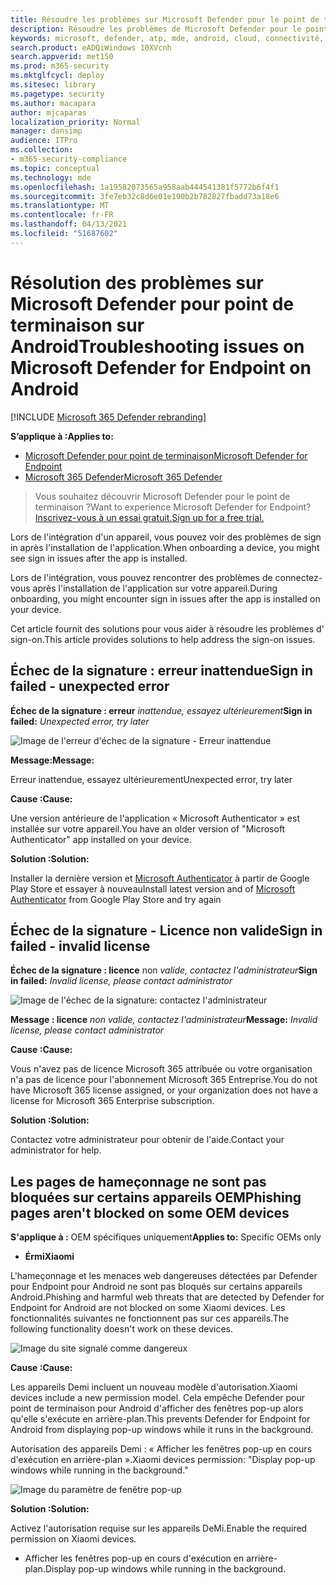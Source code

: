 ```yaml
---
title: Résoudre les problèmes sur Microsoft Defender pour le point de terminaison sur Android
description: Résoudre les problèmes de Microsoft Defender pour le point de terminaison sur Android
keywords: microsoft, defender, atp, mde, android, cloud, connectivité, communication
search.product: eADQiWindows 10XVcnh
search.appverid: met150
ms.prod: m365-security
ms.mktglfcycl: deploy
ms.sitesec: library
ms.pagetype: security
ms.author: macapara
author: mjcaparas
localization_priority: Normal
manager: dansimp
audience: ITPro
ms.collection:
- m365-security-compliance
ms.topic: conceptual
ms.technology: mde
ms.openlocfilehash: 1a19582073565a958aab444541381f5772b6f4f1
ms.sourcegitcommit: 3fe7eb32c8d6e01e190b2b782827fbadd73a18e6
ms.translationtype: MT
ms.contentlocale: fr-FR
ms.lasthandoff: 04/13/2021
ms.locfileid: "51687602"
---
```

# <a name="troubleshooting-issues-on-microsoft-defender-for-endpoint-on-android"></a><span data-ttu-id="2f2f3-104">Résolution des problèmes sur Microsoft Defender pour point de terminaison sur Android</span><span class="sxs-lookup"><span data-stu-id="2f2f3-104">Troubleshooting issues on Microsoft Defender for Endpoint on Android</span></span>

[!INCLUDE [Microsoft 365 Defender rebranding](../../includes/microsoft-defender.md)]

<span data-ttu-id="2f2f3-105">**S’applique à :**</span><span class="sxs-lookup"><span data-stu-id="2f2f3-105">**Applies to:**</span></span>
- [<span data-ttu-id="2f2f3-106">Microsoft Defender pour point de terminaison</span><span class="sxs-lookup"><span data-stu-id="2f2f3-106">Microsoft Defender for Endpoint</span></span>](https://go.microsoft.com/fwlink/p/?linkid=2154037)
- [<span data-ttu-id="2f2f3-107">Microsoft 365 Defender</span><span class="sxs-lookup"><span data-stu-id="2f2f3-107">Microsoft 365 Defender</span></span>](https://go.microsoft.com/fwlink/?linkid=2118804)

> <span data-ttu-id="2f2f3-108">Vous souhaitez découvrir Microsoft Defender pour le point de terminaison ?</span><span class="sxs-lookup"><span data-stu-id="2f2f3-108">Want to experience Microsoft Defender for Endpoint?</span></span> [<span data-ttu-id="2f2f3-109">Inscrivez-vous à un essai gratuit.</span><span class="sxs-lookup"><span data-stu-id="2f2f3-109">Sign up for a free trial.</span></span>](https://www.microsoft.com/microsoft-365/windows/microsoft-defender-atp?ocid=docs-wdatp-exposedapis-abovefoldlink) 

<span data-ttu-id="2f2f3-110">Lors de l'intégration d'un appareil, vous pouvez voir des problèmes de sign in après l'installation de l'application.</span><span class="sxs-lookup"><span data-stu-id="2f2f3-110">When onboarding a device, you might see sign in issues after the app is installed.</span></span>

<span data-ttu-id="2f2f3-111">Lors de l'intégration, vous pouvez rencontrer des problèmes de connectez-vous après l'installation de l'application sur votre appareil.</span><span class="sxs-lookup"><span data-stu-id="2f2f3-111">During onboarding, you might encounter sign in issues after the app is installed on your device.</span></span>

<span data-ttu-id="2f2f3-112">Cet article fournit des solutions pour vous aider à résoudre les problèmes d' sign-on.</span><span class="sxs-lookup"><span data-stu-id="2f2f3-112">This article provides solutions to help address the sign-on issues.</span></span>  

## <a name="sign-in-failed---unexpected-error"></a><span data-ttu-id="2f2f3-113">Échec de la signature : erreur inattendue</span><span class="sxs-lookup"><span data-stu-id="2f2f3-113">Sign in failed - unexpected error</span></span>
<span data-ttu-id="2f2f3-114">**Échec de la signature : erreur** *inattendue, essayez ultérieurement*</span><span class="sxs-lookup"><span data-stu-id="2f2f3-114">**Sign in failed:** *Unexpected error, try later*</span></span>

![Image de l'erreur d'échec de la signature - Erreur inattendue](images/f9c3bad127d636c1f150d79814f35d4c.png)

<span data-ttu-id="2f2f3-116">**Message:**</span><span class="sxs-lookup"><span data-stu-id="2f2f3-116">**Message:**</span></span>

<span data-ttu-id="2f2f3-117">Erreur inattendue, essayez ultérieurement</span><span class="sxs-lookup"><span data-stu-id="2f2f3-117">Unexpected error, try later</span></span>

<span data-ttu-id="2f2f3-118">**Cause :**</span><span class="sxs-lookup"><span data-stu-id="2f2f3-118">**Cause:**</span></span>

<span data-ttu-id="2f2f3-119">Une version antérieure de l'application « Microsoft Authenticator » est installée sur votre appareil.</span><span class="sxs-lookup"><span data-stu-id="2f2f3-119">You have an older version of "Microsoft Authenticator" app installed on your device.</span></span>

<span data-ttu-id="2f2f3-120">**Solution :**</span><span class="sxs-lookup"><span data-stu-id="2f2f3-120">**Solution:**</span></span>

<span data-ttu-id="2f2f3-121">Installer la dernière version et [Microsoft Authenticator](https://play.google.com/store/apps/details?androidid=com.azure.authenticator) à partir de Google Play Store et essayer à nouveau</span><span class="sxs-lookup"><span data-stu-id="2f2f3-121">Install latest version and of [Microsoft Authenticator](https://play.google.com/store/apps/details?androidid=com.azure.authenticator) from Google Play Store and try again</span></span>

## <a name="sign-in-failed---invalid-license"></a><span data-ttu-id="2f2f3-122">Échec de la signature - Licence non valide</span><span class="sxs-lookup"><span data-stu-id="2f2f3-122">Sign in failed - invalid license</span></span>

<span data-ttu-id="2f2f3-123">**Échec de la signature : licence** non *valide, contactez l'administrateur*</span><span class="sxs-lookup"><span data-stu-id="2f2f3-123">**Sign in failed:** *Invalid license, please contact administrator*</span></span>

![Image de l'échec de la signature: contactez l'administrateur](images/920e433f440fa1d3d298e6a2a43d4811.png)

<span data-ttu-id="2f2f3-125">**Message : licence** *non valide, contactez l'administrateur*</span><span class="sxs-lookup"><span data-stu-id="2f2f3-125">**Message:** *Invalid license, please contact administrator*</span></span>

<span data-ttu-id="2f2f3-126">**Cause :**</span><span class="sxs-lookup"><span data-stu-id="2f2f3-126">**Cause:**</span></span>

<span data-ttu-id="2f2f3-127">Vous n'avez pas de licence Microsoft 365 attribuée ou votre organisation n'a pas de licence pour l'abonnement Microsoft 365 Entreprise.</span><span class="sxs-lookup"><span data-stu-id="2f2f3-127">You do not have Microsoft 365 license assigned, or your organization does not have a license for Microsoft 365 Enterprise subscription.</span></span>

<span data-ttu-id="2f2f3-128">**Solution :**</span><span class="sxs-lookup"><span data-stu-id="2f2f3-128">**Solution:**</span></span>

<span data-ttu-id="2f2f3-129">Contactez votre administrateur pour obtenir de l'aide.</span><span class="sxs-lookup"><span data-stu-id="2f2f3-129">Contact your administrator for help.</span></span>

## <a name="phishing-pages-arent-blocked-on-some-oem-devices"></a><span data-ttu-id="2f2f3-130">Les pages de hameçonnage ne sont pas bloquées sur certains appareils OEM</span><span class="sxs-lookup"><span data-stu-id="2f2f3-130">Phishing pages aren't blocked on some OEM devices</span></span>

<span data-ttu-id="2f2f3-131">**S'applique à :** OEM spécifiques uniquement</span><span class="sxs-lookup"><span data-stu-id="2f2f3-131">**Applies to:** Specific OEMs only</span></span>

-   <span data-ttu-id="2f2f3-132">**Érmi**</span><span class="sxs-lookup"><span data-stu-id="2f2f3-132">**Xiaomi**</span></span>

<span data-ttu-id="2f2f3-133">L'hameçonnage et les menaces web dangereuses détectées par Defender pour Endpoint pour Android ne sont pas bloqués sur certains appareils Android.</span><span class="sxs-lookup"><span data-stu-id="2f2f3-133">Phishing and harmful web threats that are detected by Defender for Endpoint for Android are not blocked on some Xiaomi devices.</span></span> <span data-ttu-id="2f2f3-134">Les fonctionnalités suivantes ne fonctionnent pas sur ces appareils.</span><span class="sxs-lookup"><span data-stu-id="2f2f3-134">The following functionality doesn't work on these devices.</span></span>

![Image du site signalé comme dangereux](images/0c04975c74746a5cdb085e1d9386e713.png)


<span data-ttu-id="2f2f3-136">**Cause :**</span><span class="sxs-lookup"><span data-stu-id="2f2f3-136">**Cause:**</span></span>

<span data-ttu-id="2f2f3-137">Les appareils Demi incluent un nouveau modèle d'autorisation.</span><span class="sxs-lookup"><span data-stu-id="2f2f3-137">Xiaomi devices include a new permission model.</span></span> <span data-ttu-id="2f2f3-138">Cela empêche Defender pour point de terminaison pour Android d'afficher des fenêtres pop-up alors qu'elle s'exécute en arrière-plan.</span><span class="sxs-lookup"><span data-stu-id="2f2f3-138">This prevents Defender for Endpoint for Android from displaying pop-up windows while it runs in the background.</span></span>

<span data-ttu-id="2f2f3-139">Autorisation des appareils Demi : « Afficher les fenêtres pop-up en cours d'exécution en arrière-plan ».</span><span class="sxs-lookup"><span data-stu-id="2f2f3-139">Xiaomi devices permission: "Display pop-up windows while running in the background."</span></span>

![Image du paramètre de fenêtre pop-up](images/6e48e7b29daf50afddcc6c8c7d59fd64.png)

<span data-ttu-id="2f2f3-141">**Solution :**</span><span class="sxs-lookup"><span data-stu-id="2f2f3-141">**Solution:**</span></span>

<span data-ttu-id="2f2f3-142">Activez l'autorisation requise sur les appareils DeMi.</span><span class="sxs-lookup"><span data-stu-id="2f2f3-142">Enable the required permission on Xiaomi devices.</span></span>

- <span data-ttu-id="2f2f3-143">Afficher les fenêtres pop-up en cours d'exécution en arrière-plan.</span><span class="sxs-lookup"><span data-stu-id="2f2f3-143">Display pop-up windows while running in the background.</span></span>
